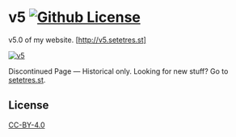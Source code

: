 v5 [![Github License](https://img.shields.io/github/license/setetres/v5.svg)](https://github.com/setetres/v5/blob/master/LICENSE)
==

v5.0 of my website. [http://v5.setetres.st]

[![v5](http://files.setetres.st/img/v5-desktop.png?v=1&raw=true)](http://v5.setetres.st)

Discontinued Page &#8212; Historical only. Looking for new stuff? Go to [setetres.st].

License
-------

[CC-BY-4.0]

[setetres.st]: http://setetres.st
[http://v5.setetres.st]: http://v5.setetres.st
[CC-BY-4.0]: http://creativecommons.org/licenses/by/4.0
